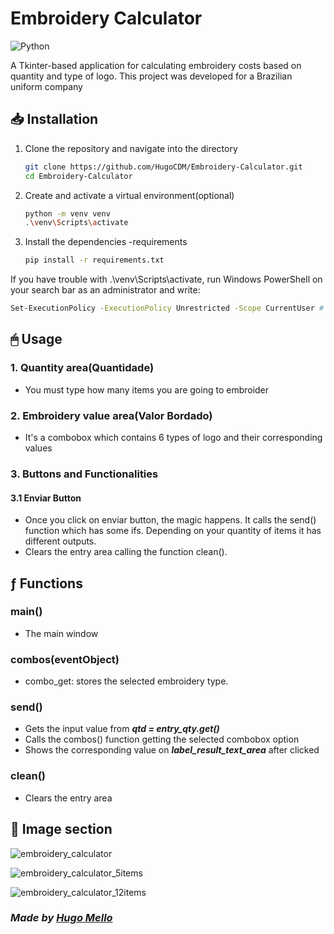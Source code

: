 # Embroidery Calculator
![Python](https://img.shields.io/badge/python-3670A0?style=for-the-badge&logo=python&logoColor=ffdd54)

<p> A Tkinter-based application for calculating embroidery costs based on quantity and type of logo. This project was developed for a Brazilian uniform company</p>




## 📥 Installation
1. Clone the repository and navigate into the directory
   ```bash
   git clone https://github.com/HugoCDM/Embroidery-Calculator.git
   cd Embroidery-Calculator
   ```
2. Create and activate a virtual environment(optional)
   ```bash
   python -m venv venv 
   .\venv\Scripts\activate 
   ```
3. Install the dependencies -requirements
   ```bash
   pip install -r requirements.txt 
   ```
If you have trouble with .\venv\Scripts\activate, run Windows PowerShell on your search bar as an administrator and write:
```bash
Set-ExecutionPolicy -ExecutionPolicy Unrestricted -Scope CurrentUser # Then type Y and press Enter. Go to step 2
```
## 🖱 Usage
### 1. Quantity area(Quantidade)
- You must type how many items you are going to embroider
### 2. Embroidery value area(Valor Bordado)
- It's a combobox which contains 6 types of logo and their corresponding values

### 3. Buttons and Functionalities
#### 3.1 Enviar Button
- Once you click on enviar button, the magic happens. It calls the send() function which has some ifs. Depending on your quantity of items it has different outputs.
- Clears the entry area calling the function clean().

## ƒ Functions
### main()
- The main window

### combos(eventObject)
- combo_get: stores the selected embroidery type.

### send()
- Gets the input value from <b>*qtd = entry_qty.get()*</b>
- Calls the combos() function getting the selected combobox option
- Shows the corresponding value on <b>*label_result_text_area*</b> after clicked 

### clean()
- Clears the entry area


## 🌅 Image section
![embroidery_calculator](https://github.com/user-attachments/assets/19f5ace3-3c3b-4ed2-8096-773eb55c6836)

![embroidery_calculator_5items](https://github.com/user-attachments/assets/33b72e4c-ce91-4987-baa4-f06e23943ad7)

![embroidery_calculator_12items](https://github.com/user-attachments/assets/c2d9cd09-2a40-49c2-acc3-f37403abd3e4)

### *Made by [Hugo Mello](https://github.com/HugoCDM)*







